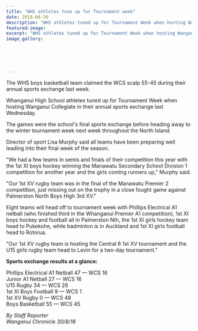 ```yaml
---
title: "WHS athletes tune up for Tournament week"
date: 2018-08-30
description: "WHS athletes tuned up for Tournament Week when hosting Wanganui Collegiate in their annual sports exchange..."
featured-image: 
excerpt: "WHS athletes tuned up for Tournament Week when hosting Wanganui Collegiate in their annual sports exchange."
image_gallery:
	
	
	
	
	
---
```


<p><span>The WHS boys basketball team claimed the WCS scalp 55-45 during their annual sports exchange last week.</span></p>
<p class="element element-paragraph">Whanganui High School athletes tuned up for Tournament Week when hosting Wanganui Collegiate in their annual sports exchange last Wednesday.</p>
<p class="element element-paragraph">The games were the school's final sports exchange before heading away to the winter tournament week next week throughout the North Island.</p>
<p class="element element-paragraph">Director of sport Lisa Murphy said all teams have been preparing well leading into their final week of the season.</p>
<p class="element element-paragraph">"We had a few teams in semis and finals of their competition this year with the 1st XI boys hockey winning the Manawatu Secondary School Division 1 competition for another year and the girls coming runners up," Murphy said.</p>
<p class="element element-paragraph">"Our 1st XV rugby team was in the final of the Manawatu Premier 2 competition, just missing out on the trophy in a close fought game against Palmerston North Boys High 3rd XV."</p>
<p class="element element-paragraph">Eight teams will head off to tournament week with Phillips Electrical A1 netball (who finished third in the Whanganui Premier A1 competition), 1st XI boys hockey and football all in Palmerston Nth, the 1st XI girls hockey team head to Pukekohe, while badminton is in Auckland and 1st XI girls football head to Rotorua.</p>
<p class="element element-paragraph">"Our 1st XV rugby team is hosting the Central 6 1st XV tournament and the U15 girls rugby team head to Levin for a two-day tournament."</p>
<p class="element element-paragraph"><strong>Sports exchange results at a glance:</strong></p>
<p class="element element-paragraph">Phillips Electrical A1 Netball 47 &mdash; WCS 16<br />Junior A1 Netball 27 &mdash; WCS 16<br />U15 Rugby 34 &mdash; WCS 26<br />1st XI Boys Football 9 &mdash; WCS 1<br />1st XV Rugby 0 &mdash; WCS 48<br />Boys Basketball 55 &mdash; WCS 45</p>
<p class="element element-paragraph"><em>By Staff Reporter</em><br /><em>Wanganui Chronicle 30/8/18</em></p>

